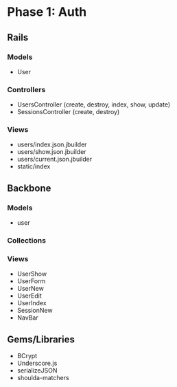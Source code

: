 # Phase 1: Auth

## Rails
### Models
* User

### Controllers
* UsersController (create, destroy, index, show, update)
* SessionsController (create, destroy)

### Views
* users/index.json.jbuilder
* users/show.json.jbuilder
* users/current.json.jbuilder
* static/index

## Backbone
### Models
* user

### Collections

### Views
* UserShow
* UserForm
* UserNew
* UserEdit
* UserIndex
* SessionNew
* NavBar

## Gems/Libraries
* BCrypt
* Underscore.js
* serializeJSON
* shoulda-matchers
